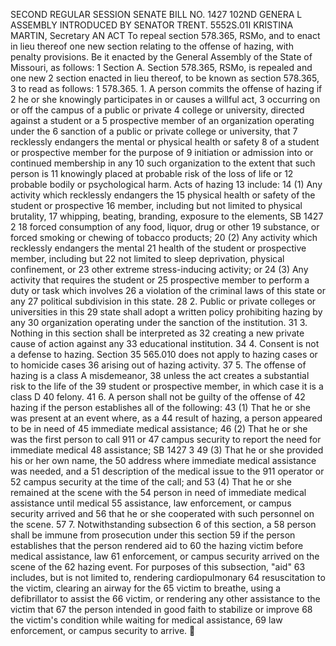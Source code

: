 SECOND REGULAR SESSION
SENATE BILL NO. 1427
102ND GENERA L ASSEMBLY
INTRODUCED BY SENATOR TRENT.
5552S.01I KRISTINA MARTIN, Secretary
AN ACT
To repeal section 578.365, RSMo, and to enact in lieu thereof one new section relating to the
offense of hazing, with penalty provisions.
Be it enacted by the General Assembly of the State of Missouri, as follows:
1 Section A. Section 578.365, RSMo, is repealed and one new
2 section enacted in lieu thereof, to be known as section 578.365,
3 to read as follows:
1 578.365. 1. A person commits the offense of hazing if
2 he or she knowingly participates in or causes a willful act,
3 occurring on or off the campus of a public or private
4 college or university, directed against a student or a
5 prospective member of an organization operating under the
6 sanction of a public or private college or university, that
7 recklessly endangers the mental or physical health or safety
8 of a student or prospective member for the purpose of
9 initiation or admission into or continued membership in any
10 such organization to the extent that such person is
11 knowingly placed at probable risk of the loss of life or
12 probable bodily or psychological harm. Acts of hazing
13 include:
14 (1) Any activity which recklessly endangers the
15 physical health or safety of the student or prospective
16 member, including but not limited to physical brutality,
17 whipping, beating, branding, exposure to the elements,
SB 1427 2
18 forced consumption of any food, liquor, drug or other
19 substance, or forced smoking or chewing of tobacco products;
20 (2) Any activity which recklessly endangers the mental
21 health of the student or prospective member, including but
22 not limited to sleep deprivation, physical confinement, or
23 other extreme stress-inducing activity; or
24 (3) Any activity that requires the student or
25 prospective member to perform a duty or task which involves
26 a violation of the criminal laws of this state or any
27 political subdivision in this state.
28 2. Public or private colleges or universities in this
29 state shall adopt a written policy prohibiting hazing by any
30 organization operating under the sanction of the institution.
31 3. Nothing in this section shall be interpreted as
32 creating a new private cause of action against any
33 educational institution.
34 4. Consent is not a defense to hazing. Section
35 565.010 does not apply to hazing cases or to homicide cases
36 arising out of hazing activity.
37 5. The offense of hazing is a class A misdemeanor,
38 unless the act creates a substantial risk to the life of the
39 student or prospective member, in which case it is a class D
40 felony.
41 6. A person shall not be guilty of the offense of
42 hazing if the person establishes all of the following:
43 (1) That he or she was present at an event where, as a
44 result of hazing, a person appeared to be in need of
45 immediate medical assistance;
46 (2) That he or she was the first person to call 911 or
47 campus security to report the need for immediate medical
48 assistance;
SB 1427 3
49 (3) That he or she provided his or her own name, the
50 address where immediate medical assistance was needed, and a
51 description of the medical issue to the 911 operator or
52 campus security at the time of the call; and
53 (4) That he or she remained at the scene with the
54 person in need of immediate medical assistance until medical
55 assistance, law enforcement, or campus security arrived and
56 that he or she cooperated with such personnel on the scene.
57 7. Notwithstanding subsection 6 of this section, a
58 person shall be immune from prosecution under this section
59 if the person establishes that the person rendered aid to
60 the hazing victim before medical assistance, law
61 enforcement, or campus security arrived on the scene of the
62 hazing event. For purposes of this subsection, "aid"
63 includes, but is not limited to, rendering cardiopulmonary
64 resuscitation to the victim, clearing an airway for the
65 victim to breathe, using a defibrillator to assist the
66 victim, or rendering any other assistance to the victim that
67 the person intended in good faith to stabilize or improve
68 the victim's condition while waiting for medical assistance,
69 law enforcement, or campus security to arrive.
